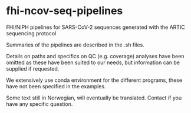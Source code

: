# fhi-ncov-seq-pipelines
FHI/NIPH pipelines for SARS-CoV-2 sequences generated with the ARTIC sequencing protocol

Summaries of the pipelines are described in the .sh files.

Details on paths and specifics on QC (e.g. coverage) analyses have been omitted as these have been suited to our needs, but information can be supplied if requested.

We extensively use conda environment for the different programs, these have not been specified in the examples.

Some text still in Norwegian, will eventually be translated. Contact if you have any specific question.
